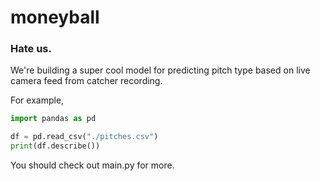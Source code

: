 # moneyball

### Hate us.

We're building a super cool model for predicting pitch type based on live camera feed from catcher recording.

For example,
```python
import pandas as pd

df = pd.read_csv("./pitches.csv")
print(df.describe())

```

You should check out main.py for more.
